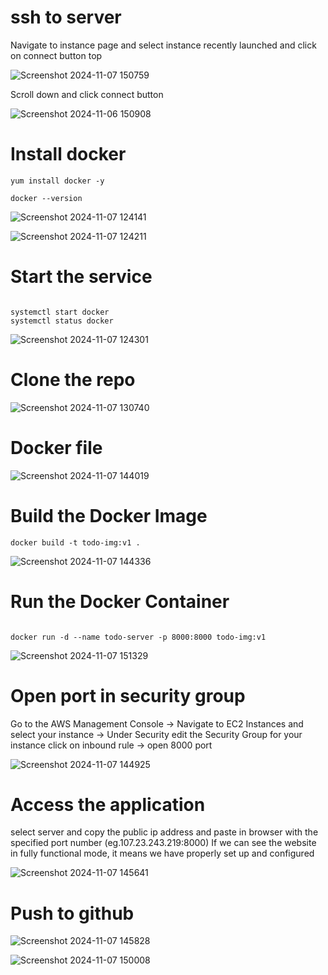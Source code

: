 # ssh to server

Navigate to instance page and select instance recently launched and click on connect button top 

![Screenshot 2024-11-07 150759](https://github.com/user-attachments/assets/34d6ea4a-c8d3-4562-9637-b21e2603d24c)


Scroll down and click connect button 

![Screenshot 2024-11-06 150908](https://github.com/user-attachments/assets/5fc966e5-ab42-43a1-8716-f46bac8da6d0)



# Install docker 

```
yum install docker -y

docker --version

```
![Screenshot 2024-11-07 124141](https://github.com/user-attachments/assets/9b27040c-9e7f-497f-86bc-7dbafda6dbf9)

![Screenshot 2024-11-07 124211](https://github.com/user-attachments/assets/4ba075a8-6135-4842-96af-0c0344346271)

# Start the service

```

systemctl start docker
systemctl status docker

```
![Screenshot 2024-11-07 124301](https://github.com/user-attachments/assets/74b6685c-596c-40c2-a7d0-cdca88c5019b)



# Clone the repo

![Screenshot 2024-11-07 130740](https://github.com/user-attachments/assets/ee6fe5cf-037f-452e-a745-7bbd00e1d228)

# Docker file 

![Screenshot 2024-11-07 144019](https://github.com/user-attachments/assets/d6136034-a36d-47bd-be84-6606d58e9299)

# Build the Docker Image

```
docker build -t todo-img:v1 .

```
![Screenshot 2024-11-07 144336](https://github.com/user-attachments/assets/d0d9407b-9d2a-45d0-a5c9-e40fe6b3a318)



# Run the Docker Container

```

docker run -d --name todo-server -p 8000:8000 todo-img:v1
```

![Screenshot 2024-11-07 151329](https://github.com/user-attachments/assets/581bdf39-7588-4de6-811f-2f68fd0838e4)


# Open port in security group

Go to the AWS Management Console -> Navigate to EC2 Instances and select your instance -> Under Security edit the Security Group for your instance click on inbound rule -> open 8000 port 

![Screenshot 2024-11-07 144925](https://github.com/user-attachments/assets/638c103b-ede9-47c9-ae03-ffa1fab133f8)


# Access the application

select server and copy the public ip address and paste in browser with the specified port number (eg.107.23.243.219:8000) If we can see the website in fully functional mode, it means we have properly set up and configured 


![Screenshot 2024-11-07 145641](https://github.com/user-attachments/assets/705f12b6-98a7-4466-8194-43a1c4d55ca0)


# Push to github

![Screenshot 2024-11-07 145828](https://github.com/user-attachments/assets/46143f3e-28dd-4813-ba1d-4f89f0060e41)

![Screenshot 2024-11-07 150008](https://github.com/user-attachments/assets/533bfed5-02d1-4864-9dfb-7ae5be1e0712)

